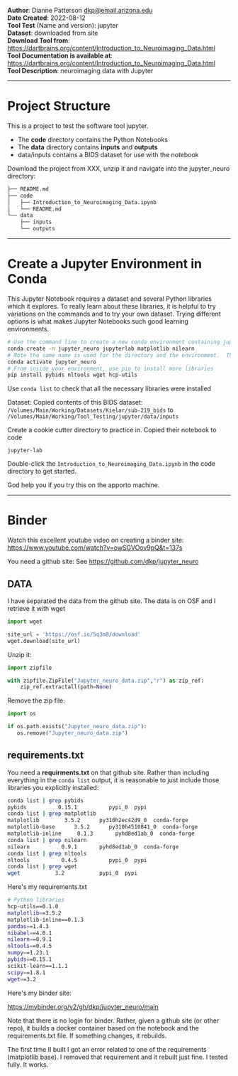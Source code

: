 **Author**: Dianne Patterson <dkp@email.arizona.edu>      
**Date Created**: 2022-08-12   
**Tool Test** (Name and version): jupyter     
**Dataset**: downloaded from site          
**Download Tool from**: https://dartbrains.org/content/Introduction_to_Neuroimaging_Data.html       
**Tool Documentation is available at**: https://dartbrains.org/content/Introduction_to_Neuroimaging_Data.html     
**Tool Description**: neuroimaging data with Jupyter 

----------------

# Project Structure

This is a project to test the software tool jupyter.
- The **code** directory contains the Python Notebooks
- The **data** directory contains **inputs** and **outputs**
- data/inputs contains a BIDS dataset for use with the notebook

Download the project from XXX, unzip it and navigate into the jupyter_neuro directory:

```bash
├── README.md
├── code
│   ├── Introduction_to_Neuroimaging_Data.ipynb
│   └── README.md
└── data
    ├── inputs
    └── outputs
```



---

# Create a Jupyter Environment in Conda

This Jupyter Notebook requires a dataset and several Python libraries which it explores. To really learn about these libraries, it is helpful to try variations on the commands and to try your own dataset. Trying different options is what makes Jupyter Notebooks such good learning environments.

```bash
# Use the command line to create a new conda environment containing jupyterlab matplotlib and nilearn
conda create -n jupyter_neuro jupyterlab matplotlib nilearn
# Note the same name is used for the directory and the environment.  This is certainly not necessary, it is just a good name ;)
conda activate jupyter_neuro
# From inside your environment, use pip to install more libraries
pip install pybids nltools wget hcp-utils
```

Use `conda list` to check that all the necessary libraries were installed

Dataset: Copied contents of this BIDS dataset: `/Volumes/Main/Working/Datasets/Kielar/sub-219_bids`
to `/Volumes/Main/Working/Tool_Testing/jupyter/data/inputs`

Create a cookie cutter directory to practice in.  Copied their notebook to code

`jupyter-lab`

Double-click the `Introduction_to_Neuroimaging_Data.ipynb` in the code directory to get started.

God help you if you try this on the apporto machine.



---



# Binder

Watch this excellent youtube video on creating a binder site: https://www.youtube.com/watch?v=owSGVOov9pQ&t=137s

You need a github site: See https://github.com/dkp/jupyter_neuro

## DATA

I have separated the data from the github site.  The data is on OSF and I retrieve it with wget

```python
import wget

site_url = 'https://osf.io/5q3m8/download'
wget.download(site_url)
```

Unzip it: 

```python
import zipfile

with zipfile.ZipFile("Jupyter_neuro_data.zip","r") as zip_ref: 
    zip_ref.extractall(path=None)
```

Remove the zip file:

```python
import os

if os.path.exists("Jupyter_neuro_data.zip"):
   os.remove("Jupyter_neuro_data.zip")
```



## requirements.txt

You need a **requirments.txt** on that github site.  Rather than including everything in the `conda list` output, it is reasonable to just include those libraries you explicitly installed:

```bash
conda list | grep pybids
pybids          0.15.1          pypi_0  pypi
conda list | grep matplotlib
matplotlib        3.5.2      py310h2ec42d9_0  conda-forge
matplotlib-base      3.5.2      py310h4510841_0  conda-forge
matplotlib-inline     0.1.3       pyhd8ed1ab_0  conda-forge
conda list | grep nilearn
nilearn          0.9.1       pyhd8ed1ab_0  conda-forge
conda list | grep nltools
nltools          0.4.5          pypi_0  pypi
conda list | grep wget
wget           3.2           pypi_0  pypi
```

Here's my requirements.txt

```bash
# Python libraries
hcp-utils==0.1.0
matplotlib==3.5.2  
matplotlib-inline==0.1.3 
pandas==1.4.3
nibabel==4.0.1
nilearn==0.9.1
nltools==0.4.5
numpy==1.23.1
pybids==0.15.1
scikit-learn==1.1.1
scipy==1.8.1
wget==3.2
```

Here's my binder site:

https://mybinder.org/v2/gh/dkp/jupyter_neuro/main

Note that there is no login for binder.  Rather, given a github site (or other repo), it builds a docker container based on the notebook and the requirements.txt file.  If something changes, it rebuilds.

The first time II built I got an error related to one of the requirements (matplotlib base).  I removed that requirement and it rebuilt just fine.  I tested fully.  It works.



